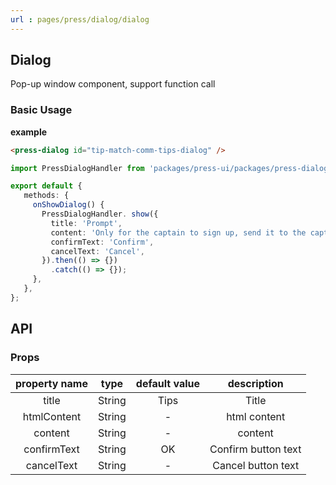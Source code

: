 ```yaml
---
url : pages/press/dialog/dialog
---
```


## Dialog 


Pop-up window component, support function call

### Basic Usage

**example**

```html
<press-dialog id="tip-match-comm-tips-dialog" />
```

```ts
import PressDialogHandler from 'packages/press-ui/packages/press-dialog';

export default {
   methods: {
     onShowDialog() {
       PressDialogHandler. show({
         title: 'Prompt',
         content: 'Only for the captain to sign up, send it to the captain to sign up! ',
         confirmText: 'Confirm',
         cancelText: 'Cancel',
       }).then(() => {})
         .catch(() => {});
     },
   },
};
```

## API

### Props

| property name |  type  | default value |     description     |
| :-----------: | :----: | :-----------: | :-----------------: |
|     title     | String |     Tips      |        Title        |
|  htmlContent  | String |       -       |    html content     |
|    content    | String |       -       |       content       |
|  confirmText  | String |      OK       | Confirm button text |
|  cancelText   | String |       -       | Cancel button text  |